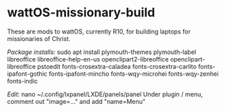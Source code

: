 # wattOS-missionary-build
These are mods to wattOS, currently R10, for building laptops for missionaries of Christ.

_Package installs:_
sudo apt install plymouth-themes plymouth-label libreoffice libreoffice-help-en-us openclipart2-libreoffice openclipart-libreoffice pstoedit fonts-crosextra-caladea fonts-crosextra-carlito fonts-ipafont-gothic fonts-ipafont-mincho fonts-wqy-microhei fonts-wqy-zenhei fonts-indic

_Edit:_
nano ~/.config/lxpanel/LXDE/panels/panel
Under plugin / menu, comment out "image=..." and add "name=Menu"


